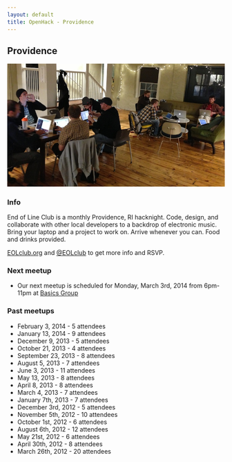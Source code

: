 ```yaml
---
layout: default
title: OpenHack - Providence
---
```


## Providence

![Photo of EOLclub December 3, 2012 meetup](/providence/eolclub.jpg)

### Info

End of Line Club is a monthly Providence, RI hacknight. Code, design, and collaborate with other local developers to a backdrop of electronic music. Bring your laptop and a project to work on. Arrive whenever you can. Food and drinks provided.

[EOLclub.org](http://eolclub.org) and [@EOLclub](https://twitter.com/EOLclub) to get more info and RSVP.

### Next meetup

* Our next meetup is scheduled for Monday, March 3rd, 2014 from 6pm-11pm at [Basics Group](http://basicsgroup.com)

### Past meetups

* February 3, 2014 - 5 attendees
* January 13, 2014 - 9 attendees
* December 9, 2013 - 5 attendees
* October 21, 2013 - 4 attendees
* September 23, 2013 - 8 attendees
* August 5, 2013 - 7 attendees
* June 3, 2013 - 11 attendees
* May 13, 2013 - 8 attendees
* April 8, 2013 - 8 attendees
* March 4, 2013 - 7 attendees
* January 7th, 2013 - 7 attendees
* December 3rd, 2012 - 5 attendees
* November 5th, 2012 - 10 attendees
* October 1st, 2012 - 6 attendees
* August 6th, 2012 - 12 attendees
* May 21st, 2012 - 6 attendees
* April 30th, 2012 - 8 attendees
* March 26th, 2012 - 20 attendees

